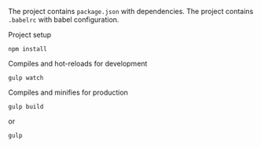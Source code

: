 The project contains `package.json` with dependencies.
The project contains `.babelrc` with babel configuration.

Project setup
```
npm install
```
Compiles and hot-reloads for development
```
gulp watch
```
Compiles and minifies for production
```
gulp build
```
or
```
gulp
```